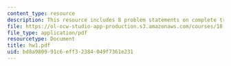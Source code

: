 ```yaml
---
content_type: resource
description: This resource includes 8 problem statements on complete tripartite graph.
file: https://ol-ocw-studio-app-production.s3.amazonaws.com/courses/18-318-topics-in-algebraic-combinatorics-spring-2006/bd8a980991c6eff32384049f7361e231_hw1.pdf
file_type: application/pdf
resourcetype: Document
title: hw1.pdf
uid: bd8a9809-91c6-eff3-2384-049f7361e231
---
```


